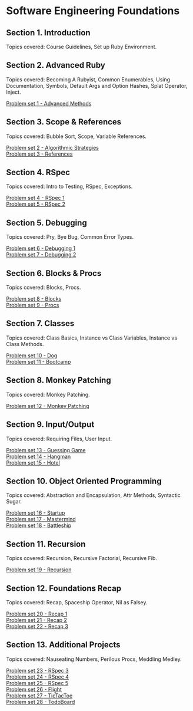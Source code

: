 # Software Engineering Foundations

<h2>Section 1. Introduction</h2>
<p>Topics covered: Course Guidelines, Set up Ruby Environment.</p>

<h2>Section 2. Advanced Ruby</h2>
<p>Topics covered: Becoming A Rubyist, Common Enumerables, Using Documentation, Symbols, Default Args and Option Hashes, Splat Operator, Inject.</p>
<a href="https://github.com/linhhvo/ruby-practices/tree/main/software-engineering-foundations/1%20-%20advanced_methods_exercise">Problem set 1 - Advanced Methods</a>

<h2>Section 3. Scope & References</h2>
<p>Topics covered: Bubble Sort, Scope, Variable References.</p>
<a href="https://github.com/linhhvo/ruby-practices/tree/main/software-engineering-foundations/2%20-%20algorithmic_strategies_exercise">Problem set 2 - Algorithmic Strategies</a></br>
<a href="https://github.com/linhhvo/ruby-practices/tree/main/software-engineering-foundations/2%20-%20algorithmic_strategies_exercise">Problem set 3 - References</a>

<h2>Section 4. RSpec</h2>
<p>Topics covered: Intro to Testing, RSpec, Exceptions.</p>
<a href="https://github.com/linhhvo/ruby-practices/tree/main/software-engineering-foundations/4%20-%20rspec_exercise_1">Problem set 4 - RSpec 1</a></br>
<a href="https://github.com/linhhvo/ruby-practices/tree/main/software-engineering-foundations/5%20-%20rspec_exercise_2">Problem set 5 - RSpec 2</a>

<h2>Section 5. Debugging</h2>
<p> Topics covered: Pry, Bye Bug, Common Error Types.</p>
<a href="https://github.com/linhhvo/ruby-practices/tree/main/software-engineering-foundations/6%20-%20debugging_exercise_1">Problem set 6 - Debugging 1</a></br>
<a href="https://github.com/linhhvo/ruby-practices/tree/main/software-engineering-foundations/7%20-%20debugging_exercise_2">Problem set 7 - Debugging 2</a>

<h2>Section 6. Blocks & Procs</h2>
<p>Topics covered: Blocks, Procs.</p>
<a href="https://github.com/linhhvo/ruby-practices/tree/main/software-engineering-foundations/8%20-%20blocks_project">Problem set 8 - Blocks</a></br>
<a href="https://github.com/linhhvo/ruby-practices/tree/main/software-engineering-foundations/9%20-%20procs_project">Problem set 9 - Procs</a>

<h2>Section 7. Classes</h2>
<p>Topics covered: Class Basics, Instance vs Class Variables, Instance vs Class Methods.</p>
<a href="https://github.com/linhhvo/ruby-practices/tree/main/software-engineering-foundations/10%20-%20dog_project">Problem set 10 - Dog</a></br>
<a href="https://github.com/linhhvo/ruby-practices/tree/main/software-engineering-foundations/11%20-%20bootcamp_project">Problem set 11 - Bootcamp</a>

<h2>Section 8. Monkey Patching</h2>
<p>Topics covered: Monkey Patching.</p>
<a href="https://github.com/linhhvo/ruby-practices/tree/main/software-engineering-foundations/12%20-%20monkey_patching_project">Problem set 12 - Monkey Patching</a>

<h2>Section 9. Input/Output</h2>
<p>Topics covered: Requiring Files, User Input.</p>
<a href="https://github.com/linhhvo/ruby-practices/tree/main/software-engineering-foundations/13%20-%20guessing_game_project">Problem set 13 - Guessing Game</a></br>
<a href="https://github.com/linhhvo/ruby-practices/tree/main/software-engineering-foundations/14%20-%20hangman_project">Problem set 14 - Hangman</a></br>
<a href="https://github.com/linhhvo/ruby-practices/tree/main/software-engineering-foundations/15%20-%20hotel_project">Problem set 15 - Hotel</a>

<h2>Section 10. Object Oriented Programming</h2>
<p>Topics covered: Abstraction and Encapsulation, Attr Methods, Syntactic Sugar.</p>
<a href="https://github.com/linhhvo/ruby-practices/tree/main/software-engineering-foundations/16%20-%20startup_project">Problem set 16 - Startup</a></br>
<a href="https://github.com/linhhvo/ruby-practices/tree/main/software-engineering-foundations/17%20-%20mastermind_project">Problem set 17 - Mastermind</a></br>
<a href="https://github.com/linhhvo/ruby-practices/tree/main/software-engineering-foundations/18%20-%20battleship_project">Problem set 18 - Battleship</a>

<h2>Section 11. Recursion</h2>
<p>Topics covered: Recursion, Recursive Factorial, Recursive Fib.</p>
<a href="https://github.com/linhhvo/ruby-practices/tree/main/software-engineering-foundations/19%20-%20recursion_exercise">Problem set 19 - Recursion</a>

<h2>Section 12. Foundations Recap</h2>
<p>Topics covered: Recap, Spaceship Operator, Nil as Falsey.</p>
<a href="https://github.com/linhhvo/ruby-practices/tree/main/software-engineering-foundations/20%20-%20recap_exercise_1">Problem set 20 - Recap 1</a></br>
<a href="https://github.com/linhhvo/ruby-practices/tree/main/software-engineering-foundations/21%20-%20recap_exercise_2">Problem set 21 - Recap 2</a></br>
<a href="https://github.com/linhhvo/ruby-practices/tree/main/software-engineering-foundations/22-%20recap_exercise_3">Problem set 22 - Recap 3</a>

<h2>Section 13. Additional Projects</h2>
<p>Topics covered: Nauseating Numbers, Perilous Procs, Meddling Medley.</p>
<a href="https://github.com/linhhvo/ruby-practices/tree/main/software-engineering-foundations/23%20-%20rspec_exercise_3">Problem set 23 - RSpec 3</a></br>
<a href="https://github.com/linhhvo/ruby-practices/tree/main/software-engineering-foundations/24%20-%20rspec_exercise_4">Problem set 24 - RSpec 4</a></br>
<a href="https://github.com/linhhvo/ruby-practices/tree/main/software-engineering-foundations/25%20-%20rspec_exercise_5">Problem set 25 - RSpec 5</a></br>
<a href="https://github.com/linhhvo/ruby-practices/tree/main/software-engineering-foundations/26%20-%20flight_project">Problem set 26 - Flight</a></br>
<a href=#>Problem set 27 - TicTacToe</a></br>
<a href=#>Problem set 28 - TodoBoard</a>
